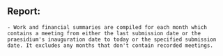 ## Report: 
    - Work and financial summaries are compiled for each month which contains a meeting from either the last submission date or the praesidium's inauguration date to today or the specified submission date. It excludes any months that don't contain recorded meetings.

